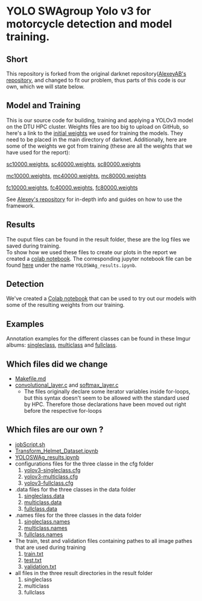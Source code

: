 # YOLO SWAgroup Yolo v3 for motorcycle detection and model training.
## Short 
This repository is forked from the original darknet repository([AlexeyAB's repository](https://github.com/AlexeyAB), and changed to fit our problem, thus parts of this code is our own, which we will state below.

## Model and Training
This is our source code for building, training and applying a YOLOv3 model on the DTU HPC cluster. Weights files are too big to upload on GitHub, so here's a link to the [initial weights](https://pjreddie.com/media/files/darknet53.conv.74) we used for training the models. They need to be placed in the main directory of darknet. Additionally, here are some of the weights we got from training (these are all the weights that we have used for the report):

[sc10000.weights](https://drive.google.com/uc?export=download&id=1wklpTEy81ja4hc_gFpvkgINI5EuhPPox), [sc40000.weights](https://drive.google.com/uc?export=download&id=1OBPpCRM0RzoqZFP8lqgAWIMAaMwk6Rs_), [sc80000.weights](https://drive.google.com/uc?export=download&id=1thk8p4XQoPwGu-PKtYGWQmW_-_M1fn_1)


[mc10000.weights](https://drive.google.com/uc?export=download&id=1-0REP3Qc_K-AcEMLzerSZEQQPwwYWPpa), [mc40000.weights](https://drive.google.com/uc?export=download&id=1z2wtcS7tl7OLQMpnLqm06m8NJf1uHzrk), [mc80000.weights](https://drive.google.com/uc?export=download&id=10h9jMU-SZdvDmHjsXq_pDoBL4BRr6sGn)


[fc10000.weights](https://drive.google.com/uc?export=download&id=1JyOqdfigz80wRVwtcTAM3Lzcg_9yUjxg), [fc40000.weights](https://drive.google.com/uc?export=download&id=1WCIATMEOWh1Csa7NwmDX1IJkKfQnQ4qI), [fc80000.weights](https://drive.google.com/uc?export=download&id=1Ow0rRmd0mAqgvlr55GTkijUl9pGKSiVR)

See [Alexey's repository](https://github.com/AlexeyAB/darknet#how-to-train-to-detect-your-custom-objects) for in-depth info and guides on how to use the framework.

## Results 
The ouput files can be found in the result folder, these are the log files we saved during training.   
To show how we used these files to create our plots in the report we created a [colab notebook](https://colab.research.google.com/drive/1KukcY0026BplZ4Mo4YG2Bz6EKsHtjZHN?usp=sharing). The corresponding jupyter notebook file can be found [here](YOLOSWAg_results.ipynb) under the name `YOLOSWAg_results.ipynb`.

## Detection
We've created a [Colab notebook](https://colab.research.google.com/drive/1ULT6TugpDRaLTk-CB3neusN_xTtCpTZk) that can be used to try out our models with some of the resulting weights from our training.

## Examples
Annotation examples for the different classes can be found in these Imgur albums: [singleclass](https://imgur.com/a/SrPj2mf), [multiclass](https://imgur.com/a/YZeurLa) and [fullclass](https://imgur.com/a/hpFyVRu).

## Which files did we change
 - [Makefile.md](Makefile.md)
 - [convolutional_layer.c](src/convolutional_layer.c) and [softmax_layer.c](src/softmax_layer.c)
     - The files originally declare some iterator variables inside for-loops, but this syntax doesn't seem to be allowed with the standard used by HPC. Therefore those declarations have been moved out right before the respective for-loops

## Which files are our own ? 
- [jobScript.sh](jobScript.sh)
- [Transform_Helmet_Dataset.ipynb](Transform_Helmet_Dataset.ipynb) 
- [YOLOSWAg_results.ipynb](YOLOSWAg_results.ipynb)
- configurations files for the three classe in the cfg folder
     1. [yolov3-singleclass.cfg](cfg/yolov3-singleclass.cfg)
     2. [yolov3-multiclass.cfg](cfg/yolov3-multiclass.cfg)
     3. [yolov3-fullclass.cfg](cfg/yolov3-fullclass.cfg)
-  .data files for the three classes in the data folder
     1. [singleclass.data](data/singleclass.data)
     2. [multiclass.data](data/multiclass.data)
     3. [fullclass.data](data/fullclass.data)
-  .names files for the three classes in the data folder
     1. [singleclass.names](data/singleclass.names)
     2. [multiclass.names](data/multiclass.names)
     3. [fullclass.names](data/fullclass.names)
- The train, test and validation files containing pathes to all image pathes that are used during training 
     1. [train.txt](data/train.txt)
     2. [test.txt](data/test.txt)
     3. [validation.txt](data/validation.txt)
- all files in the three result directories in the result folder
     1. singleclass
     2. multiclass
     3. fullclass
